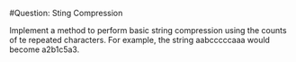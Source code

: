 #Question: Sting Compression

Implement a method to perform basic string compression using the counts of te repeated characters. For example, the string aabcccccaaa would become a2b1c5a3.